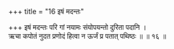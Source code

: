 +++
title = "16 इषं मदन्तः"

+++
इषं मदन्तः परि गां नयामः संयोपयन्तो दुरिता पदानि ।  
ऋचा कपोतं नुदत प्रणोदं हित्वा न ऊर्जं प्र पतात् पथिष्ठः ॥ ॥ १६ ॥